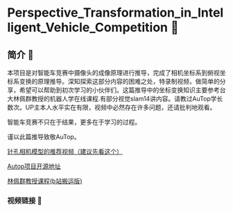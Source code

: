# Perspective_Transformation_in_Intelligent_Vehicle_Competition 🚀️


## 简介 📖

本项目是对智能车竞赛中摄像头的成像原理进行推导，完成了相机坐标系到俯视坐标系变换的原理推导。深知探索这部分内容的困难之处，特录制视频，做简单的分享，希望可以帮助到初次学习的小伙伴们。这篇推导中的坐标变换知识主要参考台大林佩群教授的机器人学在线课程.有部分视觉slam14讲内容。请教过AuTop学长数次。UP主本人水平实在有限，视频中必然存在许多问题，还请批判地观看。

智能车竞赛不只在于结果，更多在于学习的过程。

谨以此篇推导致敬AuTop。

[针孔相机模型的推荐视频（建议先看这个）](https://www.bilibili.com/video/BV1Rh411o7Jb)

[Autop项目开源地址](https://zhuanlan.zhihu.com/p/391252945)

[林佩群教授课程(b站搬运版)](https://www.bilibili.com/video/BV1v4411H7ez)

### 视频链接 🔗
